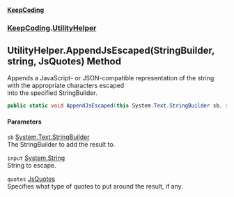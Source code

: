#### [KeepCoding](index.md 'index')
### [KeepCoding](KeepCoding.md 'KeepCoding').[UtilityHelper](UtilityHelper.md 'KeepCoding.UtilityHelper')
## UtilityHelper.AppendJsEscaped(StringBuilder, string, JsQuotes) Method
Appends a JavaScript- or JSON-compatible representation of the string with the appropriate characters escaped  
into the specified StringBuilder.
```csharp
public static void AppendJsEscaped(this System.Text.StringBuilder sb, string input, KeepCoding.UtilityHelper.JsQuotes quotes=KeepCoding.UtilityHelper.JsQuotes.Double);
```
#### Parameters
<a name='KeepCoding.UtilityHelper.AppendJsEscaped(System.Text.StringBuilder.string.KeepCoding.UtilityHelper.JsQuotes).sb'></a>
`sb` [System.Text.StringBuilder](https://docs.microsoft.com/en-us/dotnet/api/System.Text.StringBuilder 'System.Text.StringBuilder')  
The StringBuilder to add the result to.
  
<a name='KeepCoding.UtilityHelper.AppendJsEscaped(System.Text.StringBuilder.string.KeepCoding.UtilityHelper.JsQuotes).input'></a>
`input` [System.String](https://docs.microsoft.com/en-us/dotnet/api/System.String 'System.String')  
String to escape.
  
<a name='KeepCoding.UtilityHelper.AppendJsEscaped(System.Text.StringBuilder.string.KeepCoding.UtilityHelper.JsQuotes).quotes'></a>
`quotes` [JsQuotes](UtilityHelper.JsQuotes.md 'KeepCoding.UtilityHelper.JsQuotes')  
Specifies what type of quotes to put around the result, if any.
  
